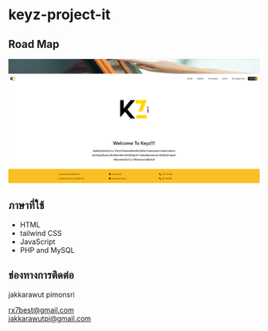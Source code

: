 # keyz-project-it
## Road Map
!['Web keyzz'](images/webkwyz.png)


## ภาษาที่ใช้
- HTML
- tailwind CSS 
- JavaScript
- PHP and MySQL



## ช่องทางการติดต่อ

jakkarawut pimonsri

rx7best@gmail.com<br>
jakkarawutpi@gmail.com<br>
